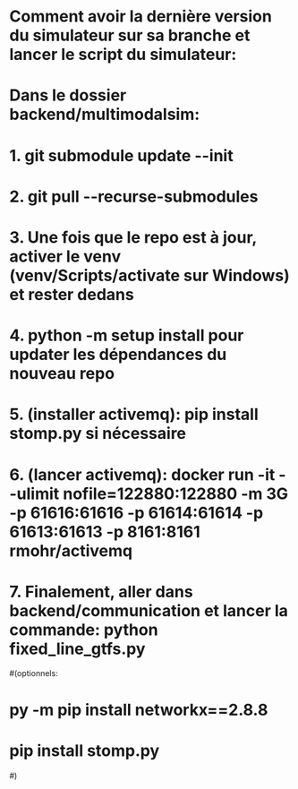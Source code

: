 # Comment avoir la dernière version du simulateur sur sa branche et lancer le script du simulateur:
# Dans le dossier backend/multimodalsim:
# 1. git submodule update --init
# 2. git pull --recurse-submodules
# 3. Une fois que le repo est à jour, activer le venv (venv/Scripts/activate sur Windows) et rester dedans
# 4. python -m setup install pour updater les dépendances du nouveau repo
# 5. (installer activemq): pip install stomp.py si nécessaire
# 6. (lancer activemq):  docker run -it --ulimit nofile=122880:122880 -m 3G -p 61616:61616 -p 61614:61614 -p 61613:61613 -p 8161:8161 rmohr/activemq
# 7. Finalement, aller dans backend/communication et lancer la commande: python fixed_line_gtfs.py
#(optionnels:
# py -m pip install networkx==2.8.8
# pip install stomp.py
#)